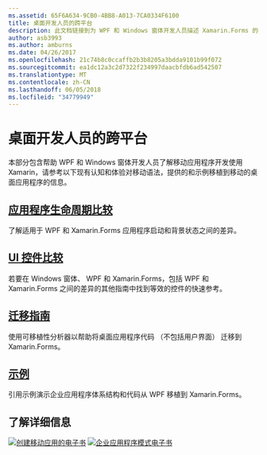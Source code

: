 ```yaml
---
ms.assetid: 65F6A634-9CB0-4BB8-A013-7CA0334F6100
title: 桌面开发人员的跨平台
description: 此文档链接到为 WPF 和 Windows 窗体开发人员描述 Xamarin.Forms 的各种指南。 链接的内容探讨了应用程序生命周期，UI 控件，移植指南和示例。
author: asb3993
ms.author: amburns
ms.date: 04/26/2017
ms.openlocfilehash: 21c74b8c0ccaffb2b3b8205a3bdda9101b99f072
ms.sourcegitcommit: ea1dc12a3c2d7322f234997daacbfdb6ad542507
ms.translationtype: MT
ms.contentlocale: zh-CN
ms.lasthandoff: 06/05/2018
ms.locfileid: "34779949"
---
```

# <a name="cross-platform-for-desktop-developers"></a>桌面开发人员的跨平台

本部分包含帮助 WPF 和 Windows 窗体开发人员了解移动应用程序开发使用 Xamarin，请参考以下现有认知和体验对移动语法，提供的和示例移植到移动的桌面应用程序的信息。

## <a name="app-lifecycle-comparisonlifecyclemd"></a>[应用程序生命周期比较](lifecycle.md)

了解适用于 WPF 和 Xamarin.Forms 应用程序启动和背景状态之间的差异。

## <a name="ui-controls-comparisoncontrolsindexmd"></a>[UI 控件比较](controls/index.md)

若要在 Windows 窗体、 WPF 和 Xamarin.Forms，包括 WPF 和 Xamarin.Forms 之间的差异的其他指南中找到等效的控件的快速参考。

## <a name="porting-guidanceportingmd"></a>[迁移指南](porting.md)

使用可移植性分析器以帮助将桌面应用程序代码 （不包括用户界面） 迁移到 Xamarin.Forms。

## <a name="samplessamplesmd"></a>[示例](samples.md)

引用示例演示企业应用程序体系结构和代码从 WPF 移植到 Xamarin.Forms。

## <a name="learn-more"></a>了解详细信息

[![创建移动应用的电子书](images/creating-sml.png)](~/xamarin-forms/creating-mobile-apps-xamarin-forms/index.md) [![企业应用程序模式电子书](images/enterprise-sml.png)](~/xamarin-forms/enterprise-application-patterns/index.md)
